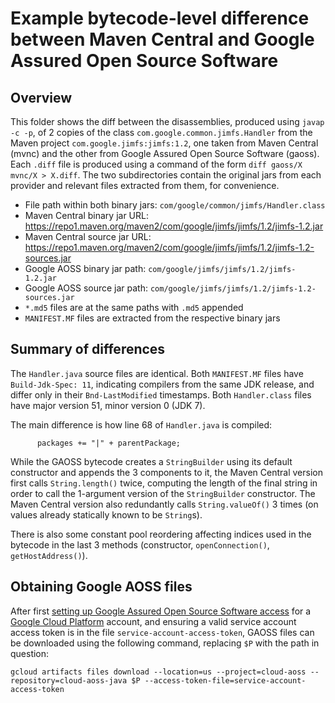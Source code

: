 # Example bytecode-level difference between Maven Central and Google Assured Open Source Software

## Overview

This folder shows the diff between the disassemblies, produced using `javap -c -p`, of 2 copies of the class `com.google.common.jimfs.Handler` from the Maven project `com.google.jimfs:jimfs:1.2`, one taken from Maven Central (mvnc) and the other from Google Assured Open Source Software (gaoss).
Each `.diff` file is produced using a command of the form `diff gaoss/X mvnc/X > X.diff`.
The two subdirectories contain the original jars from each provider and relevant files extracted from them, for convenience.

- File path within both binary jars: `com/google/common/jimfs/Handler.class`
- Maven Central binary jar URL: https://repo1.maven.org/maven2/com/google/jimfs/jimfs/1.2/jimfs-1.2.jar
- Maven Central source jar URL: https://repo1.maven.org/maven2/com/google/jimfs/jimfs/1.2/jimfs-1.2-sources.jar
- Google AOSS binary jar path: `com/google/jimfs/jimfs/1.2/jimfs-1.2.jar`
- Google AOSS source jar path: `com/google/jimfs/jimfs/1.2/jimfs-1.2-sources.jar`
- `*.md5` files are at the same paths with `.md5` appended
- `MANIFEST.MF` files are extracted from the respective binary jars

## Summary of differences

The `Handler.java` source files are identical. Both `MANIFEST.MF` files have `Build-Jdk-Spec: 11`, indicating compilers from the same JDK release, and differ only in their `Bnd-LastModified` timestamps. Both `Handler.class` files have major version 51, minor version 0 (JDK 7).

The main difference is how line 68 of `Handler.java` is compiled:

```
      packages += "|" + parentPackage;
```

While the GAOSS bytecode creates a `StringBuilder` using its default constructor and appends the 3 components to it, the Maven Central version first calls `String.length()` twice, computing the length of the final string in order to call the 1-argument version of the `StringBuilder` constructor. The Maven Central version also redundantly calls `String.valueOf()` 3 times (on values already statically known to be `String`s).

There is also some constant pool reordering affecting indices used in the bytecode in the last 3 methods (constructor, `openConnection()`, `getHostAddress()`).

## Obtaining Google AOSS files

After first [setting up Google Assured Open Source Software access](https://cloud.google.com/assured-open-source-software/docs/enable) for a [Google Cloud Platform](https://cloud.google.com/) account, and ensuring a valid service account access token is in the file `service-account-access-token`, GAOSS files can be downloaded using the following command, replacing `$P` with the path in question:

```
gcloud artifacts files download --location=us --project=cloud-aoss --repository=cloud-aoss-java $P --access-token-file=service-account-access-token
```
